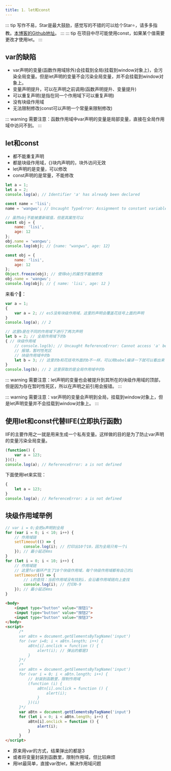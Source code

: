```yaml
---
title: 1. let和const
---
```

::: tip
写作不易，Star是最大鼓励，感觉写的不错的可以给个Star⭐，请多多指教。[本博客的Github地址](https://github.com/liujie2019/VuePress-Blog)。
:::
::: tip
在项目中尽可能使用const，如果某个值需要更改才使用let。
:::
## var的缺陷
* var声明的变量(函数作用域除外)会挂载到全局(挂载到window对象上)，会污染全局变量。但是let声明的变量不会污染全局变量，并不会挂载到window对象上。
* 变量声明提升，可以在声明之前调用(函数声明提升、变量提升)
* 可以重复声明(是指在同一个作用域下可以重复声明)
* 没有块级作用域
* 无法限制修改(const可以声明一个常量来限制修改)

::: warning
需要注意：函数作用域中var声明的变量是局部变量，直接在全局作用域中访问不到。
:::
## let和const
* 都不能重复声明
* 都是块级作用域，{}块内声明的，块外访问无效
* let声明的是变量，可以修改
* const声明的是常量，不能修改

```js
let a = 1;
let a = 2;
console.log(a); // Identifier 'a' has already been declared
```
```js
const name = 'lisi';
name = 'wangwu'; // Uncaught TypeError: Assignment to constant variable.
```
```js
// 虽然obj不能被重新赋值，但是其属性可以
const obj = {
    name: 'lisi',
    age: 12
};
obj.name = 'wangwu';
console.log(obj); // {name: "wangwu", age: 12}
```
```js
const obj = {
    name: 'lisi',
    age: 12
};
Object.freeze(obj); // 使得obj的属性不能被修改
obj.name = 'wangwu';
console.log(obj); // { name: 'lisi', age: 12 }
```
来看个🌰：
```js
var a = 1;
{
    var a = 2; // es5没有块级作用域，这里的声明会覆盖花括号上面的声明
}
console.log(a); // 2
```
```js
// 这里b是在不同的作用域下进行了两次声明
let b = 2; // 全局作用域下的b
{ // 块级作用域
    // console.log(b); // Uncaught ReferenceError: Cannot access 'a' before initialization
    // 报错，暂时性死区
    // 块级作用域中的b
    let b = 3; // 这里的b和花括号外面的b不一样，可以用babel编译一下就可以看出来
}
console.log(b); // 2 这里获取的是全局作用域中的b
```
::: warning
需要注意：let声明的变量也会被提升到其所在的块级作用域的顶部，但是因为存在暂时性死区，所以在声明之前引用会报错。
:::
<img :src="$withBase('/es6/let-const.png')" alt="">

::: warning
需要注意：var声明的变量会声明到全局，挂载到window对象上，但是let声明变量并不会挂载到window对象上。
:::
<img :src="$withBase('/es6/let-const2.png')" alt="">
## 使用let和const代替IIFE(立即执行函数)
IIF的主要作用之一就是用来生成一个私有变量。这样做的目的是为了防止var声明的变量污染全局变量。
```js
(function() {
    var a = 123;
})();
console.log(a); // ReferenceError: a is not defined
```
下面使用let来实现：
```js
{
    let a = 123;
}
console.log(a); // ReferenceError: a is not defined
```
## 块级作用域举例
```js
// var i = 0;会把a声明到全局
for (var i = 0; i < 10; i++) {
    // 作用域链
    setTimeout(() => {
        console.log(i); // 打印出10个10，因为全局只有一个i
    }); // 最小延迟4ms
}
for (let i = 0; i < 10; i++) {
    // 作用域链
    // 这里for循环产生了10个块级作用域，每个块级作用域都有自己的i
    setTimeout(() => {
        // i的查找：当前作用域没有找到i，会沿着作用域链向上查找
        console.log(i); // 打印0-9
    }); // 最小延迟4ms
}
```
```html
<body>
    <input type="button" value="按钮1">
    <input type="button" value="按钮2">
    <input type="button" value="按钮3">
</body>
<script>
      /*
      var aBtn = document.getElementsByTagName('input')
      for (var i=0; i < aBtn.length; i++) {
          aBtn[i].onclick = function () {
              alert(i); // 弹出的都是3
          }
      }*/
      /*
      var aBtn = document.getElementsByTagName('input')
      for (var i = 0; i < aBtn.length; i++) {
          // 封装到函数里，限制作用域
          (function (i) {
              aBtn[i].onclick = function () {
                  alert(i);
              }
          })(i)
      }*/
      var aBtn = document.getElementsByTagName('input')
      for (let i = 0; i < aBtn.length; i++) {
          aBtn[i].onclick = function () {
              alert(i);
          }
      }
</script>
```
* 原来用var的方式，结果弹出的都是3
* 或者将变量封装到函数里，限制作用域，但比较麻烦
* 用let最简单，直接var改let，解决作用域问题